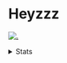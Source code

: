# Heyzzz  

[![.](https://skillicons.dev/icons?i=js,java)](https://skillicons.dev)  

<details>
<summary>Stats</summary
<!--START_SECTION:waka-->

```txt
JavaScript   11 hrs 12 mins  ██████████████░░░░░░░░░░░   55.36 %
Rust         7 hrs 3 mins    ████████▓░░░░░░░░░░░░░░░░   34.87 %
CSS          1 hr 29 mins    ██░░░░░░░░░░░░░░░░░░░░░░░   07.35 %
JSON         12 mins         ▒░░░░░░░░░░░░░░░░░░░░░░░░   01.03 %
TOML         9 mins          ▒░░░░░░░░░░░░░░░░░░░░░░░░   00.82 %
```

<!--END_SECTION:waka-->
</details>
